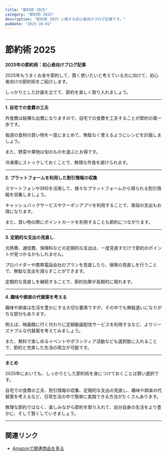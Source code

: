 ```yaml
---
title: "節約術 2025"
category: "節約術 2025"
description: "節約術 2025 に関する初心者向けブログ記事です。"
pubDate: "2025-10-01"
---
```


# 節約術 2025

**2025年の節約術：初心者向けブログ記事**

2025年もうまくお金を節約して、賢く使いたいと考えている方に向けて、初心者向けの節約術をご紹介します。

しっかりとした計画を立てて、節約を楽しく取り入れましょう。



---

**1. 自宅での食費の工夫**

外食費は結構な出費になりますので、自宅での食費を工夫することが節約の第一歩です。

毎週の食材の買い物を一度にまとめて、無駄なく使えるようにレシピを計画しましょう。

また、野菜や果物は旬のものを選ぶとお得です。

冷凍庫にストックしておくことで、無理な外食を避けられます。



---

**2. プラットフォームを利用した割引情報の収集**

スマートフォンやSNSを活用して、様々なプラットフォームから得られる割引情報を収集しましょう。

キャッシュバックサービスやクーポンアプリを利用することで、普段の支出もお得になります。

また、買い物の際にポイントカードを利用することも節約につながります。



---

**3. 定期的な支出の見直し**

光熱費、通信費、保険料などの定期的な支出は、一度見直すだけで節約のポイントが見つかるかもしれません。

プロバイダーや携帯電話会社のプランを見直したり、保険の見直しを行うことで、無駄な支出を減らすことができます。

定期的な見直しを継続することで、節約効果が長期的に現れます。



---

**4. 趣味や娯楽の代替案を考える**

趣味や娯楽は生活を豊かにする大切な要素ですが、その中でも無駄遣いになりがちな部分もあります。

例えば、映画館に行く代わりに定額動画配信サービスを利用するなど、よりリーズナブルな代替案を考えてみましょう。

また、無料で楽しめるイベントやボランティア活動なども選択肢に入れることで、節約と充実した生活の両立が可能です。



---

**まとめ**

2025年においても、しっかりとした節約術を身につけておくことは賢い選択です。

自宅での食費の工夫、割引情報の収集、定期的な支出の見直し、趣味や娯楽の代替案を考えるなど、日常生活の中で簡単に実践できる方法がたくさんあります。

無理な節約ではなく、楽しみながら節約を取り入れて、自分自身の生活をより豊かに、そして賢くしていきましょう。



---

## 関連リンク

- [Amazonで関連商品を見る](https://www.amazon.co.jp/s?k=%E7%AF%80%E7%B4%84%E8%A1%93+2025&tag=autowritehubai-22)
